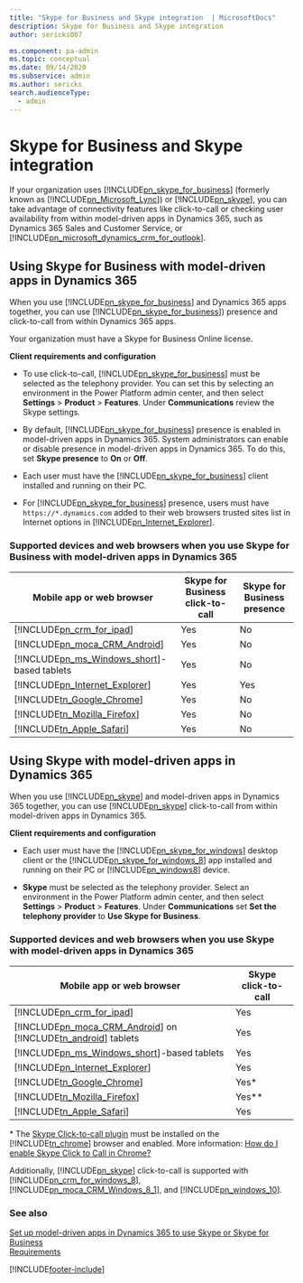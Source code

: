 ```yaml
---
title: "Skype for Business and Skype integration  | MicrosoftDocs"
description: Skype for Business and Skype integration
author: sericks007

ms.component: pa-admin
ms.topic: conceptual
ms.date: 09/14/2020
ms.subservice: admin
ms.author: sericks
search.audienceType: 
  - admin
---
```

# Skype for Business and Skype integration

If your organization uses [!INCLUDE[pn_skype_for_business](../includes/pn-skype-for-business.md)] (formerly known as [!INCLUDE[pn_Microsoft_Lync](../includes/pn-microsoft-lync.md)]) or [!INCLUDE[pn_skype](../includes/pn-skype.md)], you can take advantage of connectivity features like click-to-call or checking user availability from within model-driven apps in Dynamics 365, such as Dynamics 365 Sales and Customer Service, or [!INCLUDE[pn_microsoft_dynamics_crm_for_outlook](../includes/pn-microsoft-dynamics-crm-for-outlook.md)].  
  
<a name="BKMK_UseLync"></a>   
## Using Skype for Business with model-driven apps in Dynamics 365

 When you use [!INCLUDE[pn_skype_for_business](../includes/pn-skype-for-business.md)] and Dynamics 365 apps together, you can use [!INCLUDE[pn_skype_for_business](../includes/pn-skype-for-business.md)]) presence and click-to-call from within Dynamics 365 apps.  
  
 Your organization must have a Skype for Business Online license.
  
  **Client requirements and configuration**  
  
- To use click-to-call, [!INCLUDE[pn_skype_for_business](../includes/pn-skype-for-business.md)] must be selected as the telephony provider. You can set this by selecting an environment in the Power Platform admin center, and then select **Settings** > **Product** > **Features**. Under **Communications** review the Skype settings.  
  
- By default, [!INCLUDE[pn_skype_for_business](../includes/pn-skype-for-business.md)] presence is enabled in model-driven apps in Dynamics 365. System administrators can enable or disable presence in model-driven apps in Dynamics 365. To do this, set **Skype presence** to **On** or **Off**.  
  
- Each user must have the [!INCLUDE[pn_skype_for_business](../includes/pn-skype-for-business.md)] client installed and running on their PC.  
  
- For [!INCLUDE[pn_skype_for_business](../includes/pn-skype-for-business.md)] presence, users must have `https://*.dynamics.com` added to their web browsers trusted sites list in Internet options in [!INCLUDE[pn_Internet_Explorer](../includes/pn-internet-explorer.md)].  
  
### Supported devices and web browsers when you use Skype for Business with model-driven apps in Dynamics 365
  
|                             Mobile app or web browser                             | Skype for Business click-to-call | Skype for Business presence |
|-----------------------------------------------------------------------------------|----------------------------------|-----------------------------|
|            [!INCLUDE[pn_crm_for_ipad](../includes/pn-crm-for-ipad.md)]            |               Yes                |             No              |
|        [!INCLUDE[pn_moca_CRM_Android](../includes/pn-moca-crm-android.md)]        |               Yes                |             No              |
| [!INCLUDE[pn_ms_Windows_short](../includes/pn-ms-windows-short.md)]-based tablets |               Yes                |             No              |
|       [!INCLUDE[pn_Internet_Explorer](../includes/pn-internet-explorer.md)]       |               Yes                |             Yes             |
|           [!INCLUDE[tn_Google_Chrome](../includes/tn-google-chrome.md)]           |               Yes                |             No              |
|         [!INCLUDE[tn_Mozilla_Firefox](../includes/tn-mozilla-firefox.md)]         |               Yes                |             No              |
|            [!INCLUDE[tn_Apple_Safari](../includes/tn-apple-safari.md)]            |               Yes                |             No              |
  
<a name="BKMK_UseSkype"></a>   

## Using Skype with model-driven apps in Dynamics 365 
 When you use [!INCLUDE[pn_skype](../includes/pn-skype.md)] and model-driven apps in Dynamics 365 together, you can use [!INCLUDE[pn_skype](../includes/pn-skype.md)] click-to-call from within model-driven apps in Dynamics 365.  
  
**Client requirements and configuration**  
  
- Each user must have the [!INCLUDE[pn_skype_for_windows](../includes/pn-skype-for-windows.md)] desktop client or the [!INCLUDE[pn_skype_for_windows_8](../includes/pn-skype-for-windows-8.md)] app installed and running on their PC or [!INCLUDE[pn_windows8](../includes/pn-windows8.md)] device.  
  
- **Skype** must be selected as the telephony provider. Select an environment in the Power Platform admin center, and then select **Settings** > **Product** > **Features**. Under **Communications** set **Set the telephony provider** to **Use Skype for Business**. 
  
### Supported devices and web browsers when you use Skype with model-driven apps in Dynamics 365
  
|                                                    Mobile app or web browser                                                     | Skype click-to-call |
|----------------------------------------------------------------------------------------------------------------------------------|---------------------|
|                                   [!INCLUDE[pn_crm_for_ipad](../includes/pn-crm-for-ipad.md)]                                    |         Yes         |
| [!INCLUDE[pn_moca_CRM_Android](../includes/pn-moca-crm-android.md)] on [!INCLUDE[tn_android](../includes/tn-android.md)] tablets |         Yes         |
|                        [!INCLUDE[pn_ms_Windows_short](../includes/pn-ms-windows-short.md)]-based tablets                         |         Yes         |
|                              [!INCLUDE[pn_Internet_Explorer](../includes/pn-internet-explorer.md)]                               |         Yes         |
|                                  [!INCLUDE[tn_Google_Chrome](../includes/tn-google-chrome.md)]                                   |        Yes\*        |
|                                [!INCLUDE[tn_Mozilla_Firefox](../includes/tn-mozilla-firefox.md)]                                 |       Yes\*\*       |
|                                   [!INCLUDE[tn_Apple_Safari](../includes/tn-apple-safari.md)]                                    |         Yes         |
  
 \* The [Skype Click-to-call plugin](https://www.skype.com/go/clicktocall) must be installed on the [!INCLUDE[tn_chrome](../includes/tn-chrome.md)] browser and enabled. More information: [How do I enable Skype Click to Call in Chrome?](https://support.skype.com/en/faq/FA12243/how-do-i-enable-skype-click-to-call-in-chrome)  
  
 Additionally, [!INCLUDE[pn_skype](../includes/pn-skype.md)] click-to-call is supported with [!INCLUDE[pn_crm_for_windows_8](../includes/pn-crm-for-windows-8.md)], [!INCLUDE[pn_moca_CRM_Windows_8_1](../includes/pn-moca-crm-windows-8-1.md)], and [!INCLUDE[pn_windows_10](../includes/pn-windows-10.md)].  
  
### See also  
 [Set up model-driven apps in Dynamics 365 to use Skype or Skype for Business](../admin/set-up-skype-or-skype-for-business.md)   
 [Requirements](online-requirements.md)


[!INCLUDE[footer-include](../includes/footer-banner.md)]
